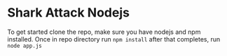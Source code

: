 # Shark Attack Nodejs

To get started clone the repo, make sure you have nodejs and npm installed. Once in repo directory run `npm install` after that completes, run `node app.js`

